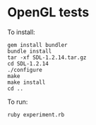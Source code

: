 # OpenGL tests

To install:

```
gem install bundler
bundle install
tar -xf SDL-1.2.14.tar.gz
cd SDL-1.2.14
./configure
make
make install
cd ..
```

To run:

```
ruby experiment.rb
```
